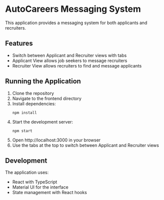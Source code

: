 # AutoCareers Messaging System

This application provides a messaging system for both applicants and recruiters.

## Features

- Switch between Applicant and Recruiter views with tabs
- Applicant View allows job seekers to message recruiters
- Recruiter View allows recruiters to find and message applicants

## Running the Application

1. Clone the repository
2. Navigate to the frontend directory
3. Install dependencies:
   ```
   npm install
   ```
4. Start the development server:
   ```
   npm start
   ```
5. Open http://localhost:3000 in your browser
6. Use the tabs at the top to switch between Applicant and Recruiter views

## Development

The application uses:
- React with TypeScript
- Material UI for the interface
- State management with React hooks
